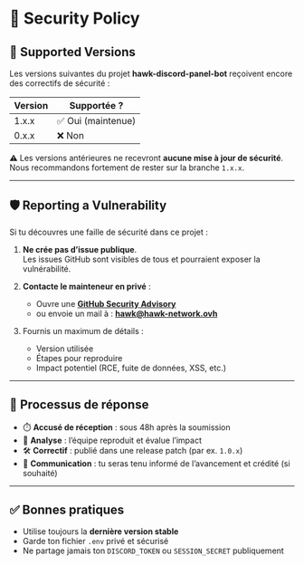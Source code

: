 # 🔐 Security Policy

## 📌 Supported Versions

Les versions suivantes du projet **hawk-discord-panel-bot** reçoivent encore des correctifs de sécurité :

| Version | Supportée ?         |
| ------- | ------------------- |
| 1.x.x   | ✅ Oui (maintenue)   |
| 0.x.x   | ❌ Non               |

⚠️ Les versions antérieures ne recevront **aucune mise à jour de sécurité**.  
Nous recommandons fortement de rester sur la branche `1.x.x`.

---

## 🛡️ Reporting a Vulnerability

Si tu découvres une faille de sécurité dans ce projet :

1. **Ne crée pas d’issue publique**.  
   Les issues GitHub sont visibles de tous et pourraient exposer la vulnérabilité.

2. **Contacte le mainteneur en privé** :  
   - Ouvre une **[GitHub Security Advisory](https://github.com/hawkk47/hawk-discord-panel-bot/security/advisories/new)**  
   - ou envoie un mail à : **hawk@hawk-network.ovh**

3. Fournis un maximum de détails :  
   - Version utilisée  
   - Étapes pour reproduire  
   - Impact potentiel (RCE, fuite de données, XSS, etc.)

---

## 🔄 Processus de réponse

- ⏱️ **Accusé de réception** : sous 48h après la soumission
- 🔎 **Analyse** : l’équipe reproduit et évalue l’impact
- 🛠️ **Correctif** : publié dans une release patch (par ex. `1.0.x`)
- 📢 **Communication** : tu seras tenu informé de l’avancement et crédité (si souhaité)

---

## ✅ Bonnes pratiques

- Utilise toujours la **dernière version stable**  
- Garde ton fichier `.env` privé et sécurisé  
- Ne partage jamais ton `DISCORD_TOKEN` ou `SESSION_SECRET` publiquement
